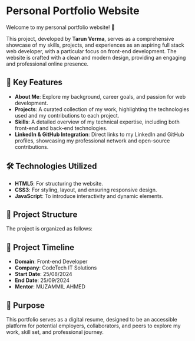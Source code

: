 # Personal Portfolio Website

Welcome to my personal portfolio website! 🚀

This project, developed by **Tarun Verma**, serves as a comprehensive showcase of my skills, projects, and experiences as an aspiring full stack web developer, with a particular focus on front-end development. The website is crafted with a clean and modern design, providing an engaging and professional online presence.

## 🌟 Key Features

- **About Me**: Explore my background, career goals, and passion for web development.
- **Projects**: A curated collection of my work, highlighting the technologies used and my contributions to each project.
- **Skills**: A detailed overview of my technical expertise, including both front-end and back-end technologies.
- **LinkedIn & GitHub Integration**: Direct links to my LinkedIn and GitHub profiles, showcasing my professional network and open-source contributions.

## 🛠️ Technologies Utilized

- **HTML5**: For structuring the website.
- **CSS3**: For styling, layout, and ensuring responsive design.
- **JavaScript**: To introduce interactivity and dynamic elements.

## 📂 Project Structure

The project is organized as follows:


## 📅 Project Timeline

- **Domain**: Front-end Developer
- **Company**: CodeTech IT Solutions
- **Start Date**: 25/08/2024
- **End Date**: 25/09/2024
- **Mentor**: MUZAMMIL AHMED

## 🎯 Purpose

This portfolio serves as a digital resume, designed to be an accessible platform for potential employers, collaborators, and peers to explore my work, skill set, and professional journey.
